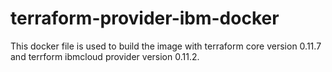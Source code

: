 # terraform-provider-ibm-docker

This docker file is used to build the image with terraform core version 0.11.7 and terrform ibmcloud provider version 0.11.2.
